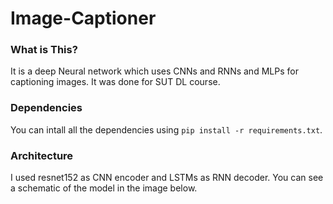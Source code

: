 # Image-Captioner

### What is This?
It is a deep Neural network which uses CNNs and RNNs and MLPs for captioning images. It was done for SUT DL course.

### Dependencies
You can intall all the dependencies using `pip install -r requirements.txt`.

### Architecture

I used resnet152 as CNN encoder and LSTMs as RNN decoder. You can see a schematic of the model in the image below.
